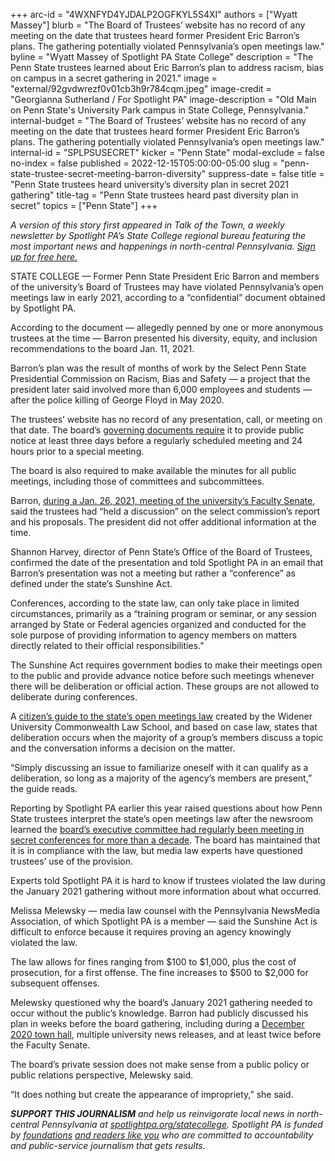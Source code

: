 +++
arc-id = "4WXNFYD4YJDALP2OGFKYL5S4XI"
authors = ["Wyatt Massey"]
blurb = "The Board of Trustees’ website has no record of any meeting on the date that trustees heard former President Eric Barron’s plans. The gathering potentially violated Pennsylvania’s open meetings law."
byline = "Wyatt Massey of Spotlight PA State College"
description = "The Penn State trustees learned about Eric Barron’s plan to address racism, bias on campus in a secret gathering in 2021."
image = "external/92gvdwrezf0v01cb3h9r784cqm.jpeg"
image-credit = "Georgianna Sutherland / For Spotlight PA"
image-description = "Old Main on Penn State's University Park campus in State College, Pennsylvania."
internal-budget = "The Board of Trustees’ website has no record of any meeting on the date that trustees heard former President Eric Barron’s plans. The gathering potentially violated Pennsylvania’s open meetings law."
internal-id = "SPLPSUSECRET"
kicker = "Penn State"
modal-exclude = false
no-index = false
published = 2022-12-15T05:00:00-05:00
slug = "penn-state-trustee-secret-meeting-barron-diversity"
suppress-date = false
title = "Penn State trustees heard university’s diversity plan in secret 2021 gathering"
title-tag = "Penn State trustees heard past diversity plan in secret"
topics = ["Penn State"]
+++

<i>A version of this story first appeared in Talk of the Town, a weekly newsletter by Spotlight PA’s State College regional bureau featuring the most important news and happenings in north-central Pennsylvania. </i><a href="https://www.spotlightpa.org/newsletters"><i>Sign up for free here.</i></a>

STATE COLLEGE — Former Penn State President Eric Barron and members of the university’s Board of Trustees may have violated Pennsylvania’s open meetings law in early 2021, according to a “confidential” document obtained by Spotlight PA.

According to the document — allegedly penned by one or more anonymous trustees at the time — Barron presented his diversity, equity, and inclusion recommendations to the board Jan. 11, 2021.

Barron’s plan was the result of months of work by the Select Penn State Presidential Commission on Racism, Bias and Safety — a project that the president later said involved more than 6,000 employees and students — after the police killing of George Floyd in May 2020.

<script src="https://www.spotlightpa.org/embed.js" async></script><div data-spl-embed-version="1" data-spl-src="https://www.spotlightpa.org/embeds/newsletter/?cta=Sign%20up%20for%20our%20new%20regional%20newsletter%2C%20%3Cb%3ETalk%20of%20the%20Town%3C%2Fb%3E%2C%20and%20get%20all%20the%20news%20and%20notes%20from%20State%20College%20and%20north-central%20PA.&button=Sign%20Up%20Now&preselect=state_college&eyebrow=DON'T%20MISS%20A%20BEAT"></div>

The trustees’ website has no record of any presentation, call, or meeting on that date. The board’s <a href="https://cpb-us-e1.wpmucdn.com/sites.psu.edu/dist/7/64540/files/2019/03/Standing-Orders-2020-September.pdf">governing documents require</a> it to provide public notice at least three days before a regularly scheduled meeting and 24 hours prior to a special meeting.

The board is also required to make available the minutes for all public meetings, including those of committees and subcommittees.

Barron, <a href="https://cpb-us-e1.wpmucdn.com/sites.psu.edu/dist/a/13525/files/2021/12/record_012621.pdf">during a Jan. 26, 2021, meeting of the university’s Faculty Senate</a>, said the trustees had “held a discussion” on the select commission’s report and his proposals. The president did not offer additional information at the time.

Shannon Harvey, director of Penn State’s Office of the Board of Trustees, confirmed the date of the presentation and told Spotlight PA in an email that Barron’s presentation was not a meeting but rather a “conference” as defined under the state’s Sunshine Act.

Conferences, according to the state law, can only take place in limited circumstances, primarily as a “training program or seminar, or any session arranged by State or Federal agencies organized and conducted for the sole purpose of providing information to agency members on matters directly related to their official responsibilities.”

<script src="https://www.spotlightpa.org/embed.js" async></script><div data-spl-embed-version="1" data-spl-src="https://www.spotlightpa.org/embeds/donate/"></div>

The Sunshine Act requires government bodies to make their meetings open to the public and provide advance notice before such meetings whenever there will be deliberation or official action. These groups are not allowed to deliberate during conferences.

A <a href="https://blogs.law.widener.edu/envirolawcenter/files/2010/03/PA_Citizens_Guide_re_Sunshine_Act.pdf">citizen’s guide to the state’s open meetings law</a> created by the Widener University Commonwealth Law School, and based on case law, states that deliberation occurs when the majority of a group’s members discuss a topic and the conversation informs a decision on the matter.

“Simply discussing an issue to familiarize oneself with it can qualify as a deliberation, so long as a majority of the agency’s members are present,” the guide reads.

Reporting by Spotlight PA earlier this year raised questions about how Penn State trustees interpret the state’s open meetings law after the newsroom learned the <a href="https://www.spotlightpa.org/statecollege/2022/09/penn-state-board-of-trustees-sunshine-act-public-meetings/">board’s executive committee had regularly been meeting in secret conferences for more than a decade</a>. The board has maintained that it is in compliance with the law, but media law experts have questioned trustees’ use of the provision.

Experts told Spotlight PA it is hard to know if trustees violated the law during the January 2021 gathering without more information about what occurred.

Melissa Melewsky — media law counsel with the Pennsylvania NewsMedia Association, of which Spotlight PA is a member — said the Sunshine Act is difficult to enforce because it requires proving an agency knowingly violated the law.

The law allows for fines ranging from $100 to $1,000, plus the cost of prosecution, for a first offense. The fine increases to $500 to $2,000 for subsequent offenses.

<script src="https://www.spotlightpa.org/embed.js" async></script><div data-spl-embed-version="1" data-spl-src="https://www.spotlightpa.org/embeds/tips/?tip_text=Do%20you%20have%20a%20tip%20about%20Penn%20State%3F%20We%20want%20to%20hear%20from%20you."></div>

Melewsky questioned why the board’s January 2021 gathering needed to occur without the public’s knowledge. Barron had publicly discussed his plan in weeks before the board gathering, including during a <a href="https://www.psu.edu/news/administration/story/racism-bias-and-community-safety-recommendations-discussed-during-town-hall/">December 2020 town hall</a>, multiple university news releases, and at least twice before the Faculty Senate.

The board’s private session does not make sense from a public policy or public relations perspective, Melewsky said.

“It does nothing but create the appearance of impropriety,” she said.

<i><b>SUPPORT THIS JOURNALISM</b></i><i> and help us reinvigorate local news in north-central Pennsylvania at </i><a href="https://spotlightpa.fundjournalism.org/donate?campaign=701Dn000000Ygq1IAC&utm_source=www.spotlightpa.org&utm_medium=statecollege:section&utm_campaign=statecollege:main"><i>spotlightpa.org/statecollege</i></a><i>. Spotlight PA is funded by </i><a href="https://www.spotlightpa.org/support"><i>foundations</i></a><i> </i><a href="https://www.spotlightpa.org/support"><i>and readers like you</i></a><i> who are committed to accountability and public-service journalism that gets results.</i>
